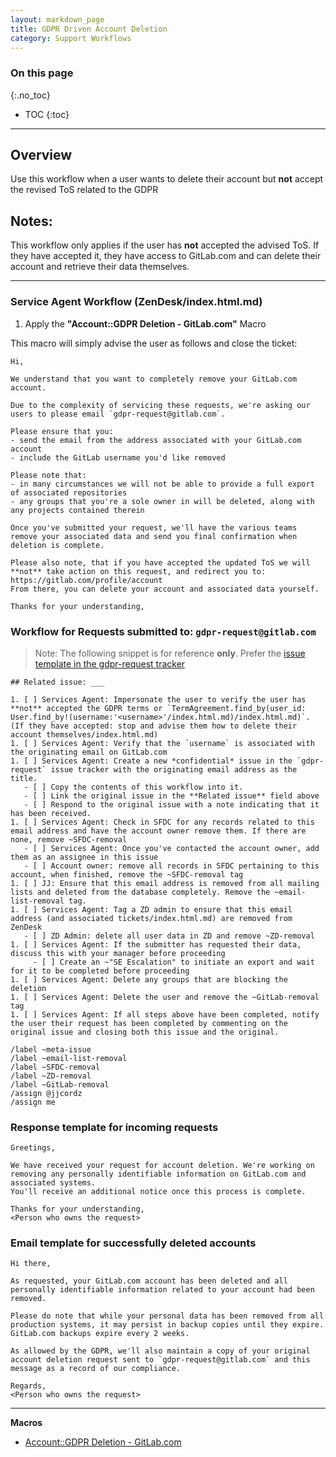 ```yaml
---
layout: markdown_page
title: GDPR Driven Account Deletion
category: Support Workflows
---
```


### On this page
{:.no_toc}

- TOC
{:toc}

----

## Overview

Use this workflow when a user wants to delete their account but **not** accept the revised ToS related to the GDPR

## Notes: 
This workflow only applies if the user has **not** accepted the advised ToS. 
If they have accepted it, they have access to GitLab.com and can delete their account and retrieve their data themselves.


______________

### Service Agent Workflow (ZenDesk/index.html.md)

1. Apply the **"Account::GDPR Deletion - GitLab.com"** Macro

This macro will simply advise the user as follows and close the ticket:

```
Hi,

We understand that you want to completely remove your GitLab.com account.

Due to the complexity of servicing these requests, we're asking our users to please email `gdpr-request@gitlab.com`.

Please ensure that you:
- send the email from the address associated with your GitLab.com account
- include the GitLab username you'd like removed

Please note that:
- in many circumstances we will not be able to provide a full export of associated repositories
- any groups that you're a sole owner in will be deleted, along with any projects contained therein

Once you've submitted your request, we'll have the various teams remove your associated data and send you final confirmation when deletion is complete.

Please also note, that if you have accepted the updated ToS we will **not** take action on this request, and redirect you to:
https://gitlab.com/profile/account
From there, you can delete your account and associated data yourself.

Thanks for your understanding,

```
### Workflow for Requests submitted to: `gdpr-request@gitlab.com`

>Note: The following snippet is for reference **only**. Prefer the [issue template in the gdpr-request tracker](https://gitlab.com/gitlab-com/gdpr-request/blob/master/.gitlab/issue_templates/deletion-meta-issue.md/index.html.md)


```
## Related issue: ___

1. [ ] Services Agent: Impersonate the user to verify the user has **not** accepted the GDPR terms or `TermAgreement.find_by(user_id: User.find_by!(username:'<username>'/index.html.md)/index.html.md)`. (If they have accepted: stop and advise them how to delete their account themselves/index.html.md)
1. [ ] Services Agent: Verify that the `username` is associated with the originating email on GitLab.com
1. [ ] Services Agent: Create a new *confidential* issue in the `gdpr-request` issue tracker with the originating email address as the title. 
   - [ ] Copy the contents of this workflow into it.
   - [ ] Link the original issue in the **Related issue** field above
   - [ ] Respond to the original issue with a note indicating that it has been received.
1. [ ] Services Agent: Check in SFDC for any records related to this email address and have the account owner remove them. If there are none, remove ~SFDC-removal
   - [ ] Services Agent: Once you've contacted the account owner, add them as an assignee in this issue
   - [ ] Account owner: remove all records in SFDC pertaining to this account, when finished, remove the ~SFDC-removal tag
1. [ ] JJ: Ensure that this email address is removed from all mailing lists and deleted from the database completely. Remove the ~email-list-removal tag.
1. [ ] Services Agent: Tag a ZD admin to ensure that this email address (and associated tickets/index.html.md) are removed from ZenDesk
   - [ ] ZD Admin: delete all user data in ZD and remove ~ZD-removal
1. [ ] Services Agent: If the submitter has requested their data, discuss this with your manager before proceeding
     - [ ] Create an ~"SE Escalation" to initiate an export and wait for it to be completed before proceeding
1. [ ] Services Agent: Delete any groups that are blocking the deletion
1. [ ] Services Agent: Delete the user and remove the ~GitLab-removal tag
1. [ ] Services Agent: If all steps above have been completed, notify the user their request has been completed by commenting on the original issue and closing both this issue and the original. 

/label ~meta-issue
/label ~email-list-removal
/label ~SFDC-removal
/label ~ZD-removal
/label ~GitLab-removal
/assign @jjcordz
/assign me
```

### Response template for incoming requests
```
Greetings,

We have received your request for account deletion. We're working on removing any personally identifiable information on GitLab.com and associated systems.
You'll receive an additional notice once this process is complete.

Thanks for your understanding,
<Person who owns the request>

```
### Email template for successfully deleted accounts
```
Hi there,

As requested, your GitLab.com account has been deleted and all personally identifiable information related to your account had been removed.

Please do note that while your personal data has been removed from all production systems, it may persist in backup copies until they expire. GitLab.com backups expire every 2 weeks.

As allowed by the GDPR, we'll also maintain a copy of your original account deletion request sent to `gdpr-request@gitlab.com` and this message as a record of our compliance.

Regards,
<Person who owns the request>
```
__________________

**Macros**

* [Account::GDPR Deletion - GitLab.com](https://gitlab.zendesk.com/agent/admin/macros/360027176693/index.html.md)

